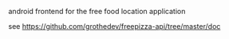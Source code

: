 android frontend for the free food location application

see https://github.com/grothedev/freepizza-api/tree/master/doc


